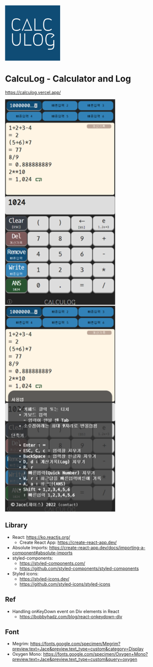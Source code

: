 ![calculog](https://github.com/jacealan/calculog/blob/main/public/apple-touch-icon.png?raw=true)
# CalcuLog - Calculator and Log
https://calculog.vercel.app/

<img src="https://github.com/jacealan/calculog/blob/main/public/capture1.png?raw=true" width="360px" />
<img src="https://github.com/jacealan/calculog/blob/main/public/capture2.png?raw=true" width="360px" />

## Library

- React: https://ko.reactjs.org/
  - Create React App: https://create-react-app.dev/
- Absolute Imports: https://create-react-app.dev/docs/importing-a-component#absolute-imports
- styled-components:
  - https://styled-components.com/
  - https://github.com/styled-components/styled-components
- Styled icons:
  - https://styled-icons.dev/
  - https://github.com/styled-icons/styled-icons

## Ref

- Handling onKeyDown event on Div elements in React
  - https://bobbyhadz.com/blog/react-onkeydown-div

## Font

- Megrim: https://fonts.google.com/specimen/Megrim?preview.text=Jace&preview.text_type=custom&category=Display
- Oxygen Mono: https://fonts.google.com/specimen/Oxygen+Mono?preview.text=Jace&preview.text_type=custom&query=oxygen